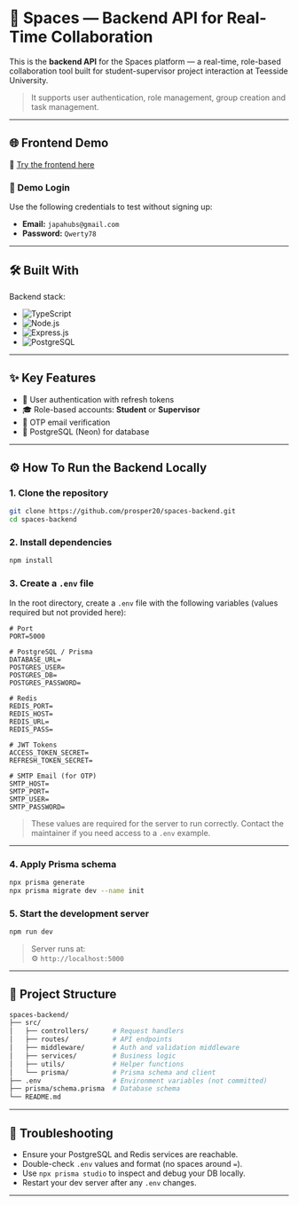 # 🚀 Spaces — Backend API for Real-Time Collaboration

This is the **backend API** for the Spaces platform — a real-time, role-based collaboration tool built for student-supervisor project interaction at Teesside University.

> It supports user authentication, role management, group creation and task management.

---

## 🌐 Frontend Demo

🧪 [Try the frontend here](https://spaces-frontend-lovat.vercel.app)

### 🔐 Demo Login

Use the following credentials to test without signing up:

- **Email:** `japahubs@gmail.com`  
- **Password:** `Qwerty78`

---

## 🛠️ Built With

Backend stack:

- ![TypeScript](https://img.shields.io/badge/TypeScript-007ACC?style=for-the-badge&logo=typescript&logoColor=white)
- ![Node.js](https://img.shields.io/badge/node.js-6DA55F?style=for-the-badge&logo=node.js&logoColor=white)
- ![Express.js](https://img.shields.io/badge/Express.js-000000?style=for-the-badge&logo=express&logoColor=white)
- ![PostgreSQL](https://img.shields.io/badge/PostgreSQL-316192?style=for-the-badge&logo=postgresql&logoColor=white)

---

## ✨ Key Features

- 🔐 User authentication with refresh tokens
- 🎓 Role-based accounts: **Student** or **Supervisor**
- 📧 OTP email verification
- 🧱 PostgreSQL (Neon) for database

---

## ⚙️ How To Run the Backend Locally

### 1. Clone the repository

```bash
git clone https://github.com/prosper20/spaces-backend.git
cd spaces-backend
```

### 2. Install dependencies

```bash
npm install
```

### 3. Create a `.env` file

In the root directory, create a `.env` file with the following variables (values required but not provided here):

```env
# Port
PORT=5000

# PostgreSQL / Prisma
DATABASE_URL=
POSTGRES_USER=
POSTGRES_DB=
POSTGRES_PASSWORD=

# Redis
REDIS_PORT=
REDIS_HOST=
REDIS_URL=
REDIS_PASS=

# JWT Tokens
ACCESS_TOKEN_SECRET=
REFRESH_TOKEN_SECRET=

# SMTP Email (for OTP)
SMTP_HOST=
SMTP_PORT=
SMTP_USER=
SMTP_PASSWORD=
```

> These values are required for the server to run correctly. Contact the maintainer if you need access to a `.env` example.

---

### 4. Apply Prisma schema

```bash
npx prisma generate
npx prisma migrate dev --name init
```

### 5. Start the development server

```bash
npm run dev
```

> Server runs at:  
> ⚙️ `http://localhost:5000`

---

## 🧩 Project Structure

```bash
spaces-backend/
├── src/
│   ├── controllers/      # Request handlers
│   ├── routes/           # API endpoints
│   ├── middleware/       # Auth and validation middleware
│   ├── services/         # Business logic
│   ├── utils/            # Helper functions
│   └── prisma/           # Prisma schema and client
├── .env                  # Environment variables (not committed)
├── prisma/schema.prisma  # Database schema
└── README.md
```

---

## 🧪 Troubleshooting

- Ensure your PostgreSQL and Redis services are reachable.
- Double-check `.env` values and format (no spaces around `=`).
- Use `npx prisma studio` to inspect and debug your DB locally.
- Restart your dev server after any `.env` changes.

---